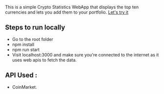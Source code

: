 This is a simple Crypto Statistics WebApp that displays the top ten currencies and lets you add them to your portfolio.
[Let's try it](https://sangeetmanghnani.github.io/crypto-stats/)

## Steps to run locally
- Go to the root folder
- npm install
- npm run start
- Visit localhost:3000 and make sure you're connected to the internet as it uses web apis to fetch the data.

## API Used :
- CoinMarket.
